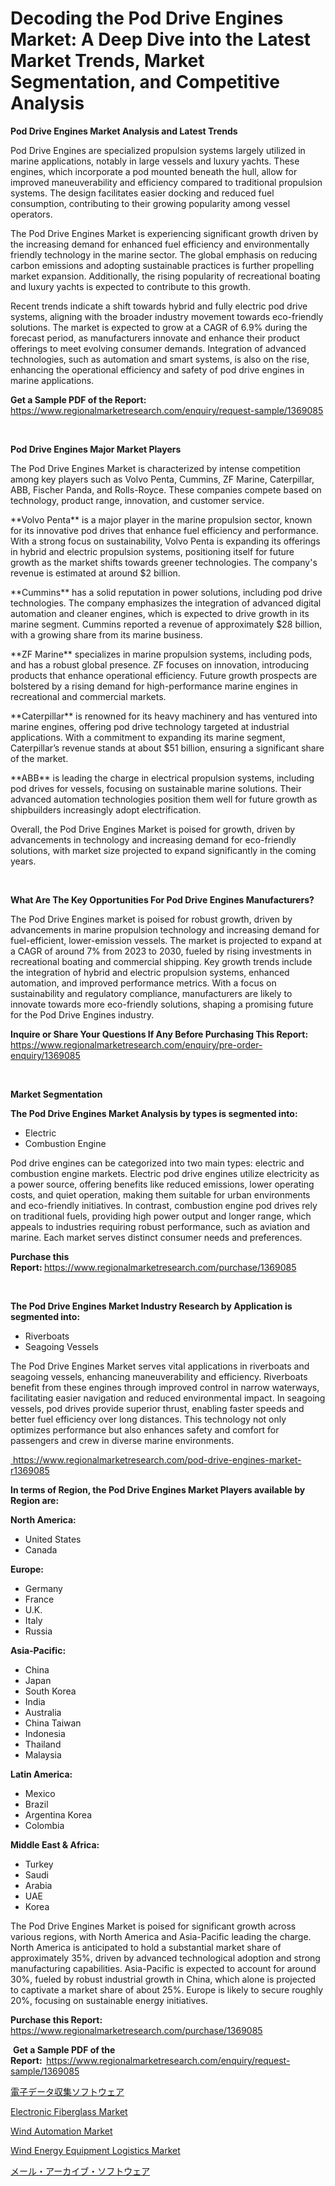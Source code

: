 <p><h1>Decoding the Pod Drive Engines Market: A Deep Dive into the Latest Market Trends, Market Segmentation, and Competitive Analysis</h1></p><p><strong>Pod Drive Engines Market Analysis and Latest Trends</strong></p>
<p><p>Pod Drive Engines are specialized propulsion systems largely utilized in marine applications, notably in large vessels and luxury yachts. These engines, which incorporate a pod mounted beneath the hull, allow for improved maneuverability and efficiency compared to traditional propulsion systems. The design facilitates easier docking and reduced fuel consumption, contributing to their growing popularity among vessel operators.</p><p>The Pod Drive Engines Market is experiencing significant growth driven by the increasing demand for enhanced fuel efficiency and environmentally friendly technology in the marine sector. The global emphasis on reducing carbon emissions and adopting sustainable practices is further propelling market expansion. Additionally, the rising popularity of recreational boating and luxury yachts is expected to contribute to this growth.</p><p>Recent trends indicate a shift towards hybrid and fully electric pod drive systems, aligning with the broader industry movement towards eco-friendly solutions. The market is expected to grow at a CAGR of 6.9% during the forecast period, as manufacturers innovate and enhance their product offerings to meet evolving consumer demands. Integration of advanced technologies, such as automation and smart systems, is also on the rise, enhancing the operational efficiency and safety of pod drive engines in marine applications.</p></p>
<p><strong>Get a Sample PDF of the Report:&nbsp;</strong> <a href="https://www.regionalmarketresearch.com/enquiry/request-sample/1369085">https://www.regionalmarketresearch.com/enquiry/request-sample/1369085</a></p>
<p>&nbsp;</p>
<p><strong>Pod Drive Engines Major Market Players</strong></p>
<p><p>The Pod Drive Engines Market is characterized by intense competition among key players such as Volvo Penta, Cummins, ZF Marine, Caterpillar, ABB, Fischer Panda, and Rolls-Royce. These companies compete based on technology, product range, innovation, and customer service.</p><p>**Volvo Penta** is a major player in the marine propulsion sector, known for its innovative pod drives that enhance fuel efficiency and performance. With a strong focus on sustainability, Volvo Penta is expanding its offerings in hybrid and electric propulsion systems, positioning itself for future growth as the market shifts towards greener technologies. The company's revenue is estimated at around $2 billion.</p><p>**Cummins** has a solid reputation in power solutions, including pod drive technologies. The company emphasizes the integration of advanced digital automation and cleaner engines, which is expected to drive growth in its marine segment. Cummins reported a revenue of approximately $28 billion, with a growing share from its marine business.</p><p>**ZF Marine** specializes in marine propulsion systems, including pods, and has a robust global presence. ZF focuses on innovation, introducing products that enhance operational efficiency. Future growth prospects are bolstered by a rising demand for high-performance marine engines in recreational and commercial markets.</p><p>**Caterpillar** is renowned for its heavy machinery and has ventured into marine engines, offering pod drive technology targeted at industrial applications. With a commitment to expanding its marine segment, Caterpillar’s revenue stands at about $51 billion, ensuring a significant share of the market.</p><p>**ABB** is leading the charge in electrical propulsion systems, including pod drives for vessels, focusing on sustainable marine solutions. Their advanced automation technologies position them well for future growth as shipbuilders increasingly adopt electrification.</p><p>Overall, the Pod Drive Engines Market is poised for growth, driven by advancements in technology and increasing demand for eco-friendly solutions, with market size projected to expand significantly in the coming years.</p></p>
<p>&nbsp;</p>
<p><strong>What Are The Key Opportunities For Pod Drive Engines Manufacturers?</strong></p>
<p><p>The Pod Drive Engines market is poised for robust growth, driven by advancements in marine propulsion technology and increasing demand for fuel-efficient, lower-emission vessels. The market is projected to expand at a CAGR of around 7% from 2023 to 2030, fueled by rising investments in recreational boating and commercial shipping. Key growth trends include the integration of hybrid and electric propulsion systems, enhanced automation, and improved performance metrics. With a focus on sustainability and regulatory compliance, manufacturers are likely to innovate towards more eco-friendly solutions, shaping a promising future for the Pod Drive Engines industry.</p></p>
<p><strong>Inquire or Share Your Questions If Any Before Purchasing This Report:</strong> <a href="https://www.regionalmarketresearch.com/enquiry/pre-order-enquiry/1369085">https://www.regionalmarketresearch.com/enquiry/pre-order-enquiry/1369085</a></p>
<p>&nbsp;</p>
<p><strong>Market Segmentation</strong></p>
<p><strong>The Pod Drive Engines Market Analysis by types is segmented into:</strong></p>
<p><ul><li>Electric</li><li>Combustion Engine</li></ul></p>
<p><p>Pod drive engines can be categorized into two main types: electric and combustion engine markets. Electric pod drive engines utilize electricity as a power source, offering benefits like reduced emissions, lower operating costs, and quiet operation, making them suitable for urban environments and eco-friendly initiatives. In contrast, combustion engine pod drives rely on traditional fuels, providing high power output and longer range, which appeals to industries requiring robust performance, such as aviation and marine. Each market serves distinct consumer needs and preferences.</p></p>
<p><strong>Purchase this Report:&nbsp;</strong><a href="https://www.regionalmarketresearch.com/purchase/1369085">https://www.regionalmarketresearch.com/purchase/1369085</a></p>
<p>&nbsp;</p>
<p><strong>The Pod Drive Engines Market Industry Research by Application is segmented into:</strong></p>
<p><ul><li>Riverboats</li><li>Seagoing Vessels</li></ul></p>
<p><p>The Pod Drive Engines Market serves vital applications in riverboats and seagoing vessels, enhancing maneuverability and efficiency. Riverboats benefit from these engines through improved control in narrow waterways, facilitating easier navigation and reduced environmental impact. In seagoing vessels, pod drives provide superior thrust, enabling faster speeds and better fuel efficiency over long distances. This technology not only optimizes performance but also enhances safety and comfort for passengers and crew in diverse marine environments.</p></p>
<p><a href="https://www.regionalmarketresearch.com/pod-drive-engines-market-r1369085">&nbsp;https://www.regionalmarketresearch.com/pod-drive-engines-market-r1369085</a></p>
<p><strong>In terms of Region, the Pod Drive Engines Market Players available by Region are:</strong></p>
<p>
    <p> <strong> North America: </strong>
        <ul>
            <li>United States</li>
            <li>Canada</li>
        </ul>
        </p> 
    <p> <strong> Europe: </strong>
        <ul>
            <li>Germany</li>
            <li>France</li>
            <li>U.K.</li>
            <li>Italy</li>
            <li>Russia</li>
        </ul>
        </p> 
    <p> <strong> Asia-Pacific: </strong>
        <ul>
            <li>China</li>
            <li>Japan</li>
            <li>South Korea</li>
            <li>India</li>
            <li>Australia</li>
            <li>China Taiwan</li>
            <li>Indonesia</li>
            <li>Thailand</li>
            <li>Malaysia</li>
        </ul>
        </p> 
    <p> <strong> Latin America: </strong>
        <ul>
            <li>Mexico</li>
            <li>Brazil</li>
            <li>Argentina Korea</li>
            <li>Colombia</li>
        </ul>
        </p> 
    <p> <strong> Middle East & Africa: </strong>
        <ul>
            <li>Turkey</li>
            <li>Saudi</li>
            <li>Arabia</li>
            <li>UAE</li>
            <li>Korea</li>
        </ul>
    </p>
    </p>
<p><p>The Pod Drive Engines Market is poised for significant growth across various regions, with North America and Asia-Pacific leading the charge. North America is anticipated to hold a substantial market share of approximately 35%, driven by advanced technological adoption and strong manufacturing capabilities. Asia-Pacific is expected to account for around 30%, fueled by robust industrial growth in China, which alone is projected to captivate a market share of about 25%. Europe is likely to secure roughly 20%, focusing on sustainable energy initiatives.</p></p>
<p><strong>Purchase this Report: </strong><a href="https://www.regionalmarketresearch.com/purchase/1369085">https://www.regionalmarketresearch.com/purchase/1369085</a></p>
<p>&nbsp;<strong>Get a Sample PDF of the Report:&nbsp;&nbsp;</strong><a href="https://www.regionalmarketresearch.com/enquiry/request-sample/1369085">https://www.regionalmarketresearch.com/enquiry/request-sample/1369085</a></p>
<p><strong></strong></p>
<p><p><a href="https://medium.com/@bulahhamill83/%E9%9B%BB%E5%AD%90%E3%83%87%E3%83%BC%E3%82%BF%E3%82%AD%E3%83%A3%E3%83%97%E3%83%81%E3%83%A3%E3%82%BD%E3%83%95%E3%83%88%E3%82%A6%E3%82%A7%E3%82%A2%E5%B8%82%E5%A0%B4%E3%81%AE%E8%A6%8F%E6%A8%A1-%E6%88%90%E9%95%B7%E3%83%88%E3%83%AC%E3%83%B3%E3%83%89-%E7%B5%B1%E8%A8%88%E3%81%8A%E3%82%88%E3%81%B3%E4%BA%88%E6%B8%AC-2024%E5%B9%B4-2031%E5%B9%B4-1843addd243f">電子データ収集ソフトウェア</a></p><p><a href="https://issuu.com/reportprime-2/docs/electronic-fiberglass-market-size-2_740d6fca6c2645">Electronic Fiberglass Market</a></p><p><a href="https://www.linkedin.com/pulse/global-wind-automation-market-sector2024-2031-metrics-strategic-dv4ef?trackingId=G7djHVRNQrygj2o3Uam63w%3D%3D">Wind Automation Market</a></p><p><a href="https://www.linkedin.com/pulse/global-wind-energy-equipment-logistics-market-landscape-future-a948f?trackingId=U1VOmxTTQWSzSbTfJwSBzQ%3D%3D">Wind Energy Equipment Logistics Market</a></p><p><a href="https://medium.com/@aminohtc4/%E3%83%A1%E3%83%BC%E3%83%AB%E3%82%A2%E3%83%BC%E3%82%AB%E3%82%A4%E3%83%96%E3%82%BD%E3%83%95%E3%83%88%E3%82%A6%E3%82%A7%E3%82%A2%E3%81%AE%E6%9C%AA%E6%9D%A5%E3%81%AB%E5%BD%B1%E9%9F%BF%E3%82%92%E4%B8%8E%E3%81%88%E3%81%A6%E3%81%84%E3%82%8B%E3%82%82%E3%81%AE%E3%81%AF%E4%BD%95%E3%81%8B-%E5%B8%82%E5%A0%B4%E3%81%AE%E6%B4%9E%E5%AF%9F%E3%81%A82024%E5%B9%B4%E3%81%8B%E3%82%892031%E5%B9%B4%E3%81%BE%E3%81%A7%E3%81%AE%E6%88%90%E9%95%B7%E4%BA%88%E6%B8%AC-fbe7a2374879">メール・アーカイブ・ソフトウェア</a></p></p>